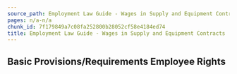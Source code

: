```yaml
---
source_path: Employment Law Guide - Wages in Supply and Equipment Contracts.md
pages: n/a-n/a
chunk_id: 7f179849a7c08fa252800b28052cf58e4184ed74
title: Employment Law Guide - Wages in Supply and Equipment Contracts
---
```

## Basic Provisions/Requirements Employee Rights
